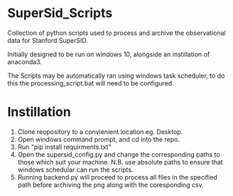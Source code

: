 # SuperSid_Scripts
Collection of python scripts used to process and archive the observational data for Stanford SuperSID. 

Initially designed to be run on windows 10, alongside an instillation of anaconda3.

The Scripts may be automatically ran using windows task scheduler, to do this the processing_script.bat will need to be configured.

# Instillation 
1. Clone reopository to a convienient location eg. Desktop.
2. Open windows command prompt, and cd into the repo. 
3. Run "pip install requirments.txt"
4. Open the supersid_config.py and change the corresponding paths to those which suit your machine. N.B. use absolute paths to ensure that windows schedular can run the scripts. 
5. Running backend.py will proceed to process all files in the specified path before archiving the png along with the coresponding csv. 

